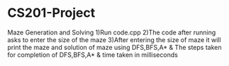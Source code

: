 # CS201-Project
Maze Generation and Solving
1)Run code.cpp
2)The code after running asks to enter the size of the maze
3)After entering the size of maze it will print the maze and solution of maze using DFS,BFS,A* & The steps taken for completion of DFS,BFS,A* & time taken in milliseconds

